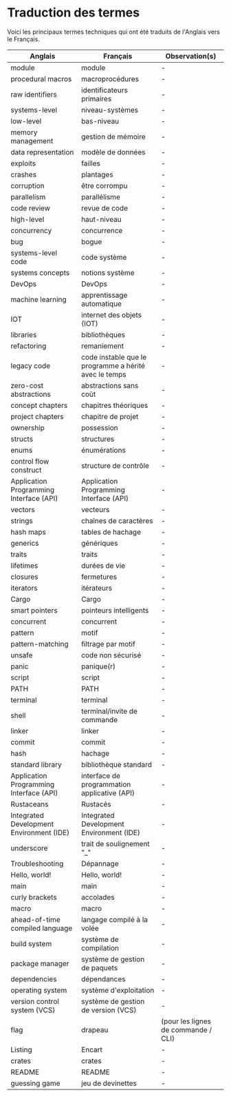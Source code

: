 # Traduction des termes

Voici les principaux termes techniques qui ont été traduits de l'Anglais vers le Français.

| Anglais | Français | Observation(s) |
| ------- | ------ | ------ |
| module  | module | - |
| procedural macros | macroprocédures | - |
| raw identifiers | identificateurs primaires | - |
| systems-level | niveau-systèmes | - |
| low-level | bas-niveau | - |
| memory management | gestion de mémoire | - |
| data representation | modèle de données | - |
| exploits | failles | - |
| crashes | plantages | - |
| corruption | être corrompu | - |
| parallelism | parallélisme | - |
| code review | revue de code | - |
| high-level | haut-niveau | - |
| concurrency | concurrence | - |
| bug | bogue | - |
| systems-level code | code système | - |
| systems concepts | notions système | - |
| DevOps | DevOps | - |
| machine learning | apprentissage automatique | - |
| IOT | internet des objets (IOT) | - |
| libraries | bibliothèques | - |
| refactoring | remaniement | - |
| legacy code | code instable que le programme a hérité avec le temps | - |
| zero-cost abstractions | abstractions sans coût | - |
| concept chapters | chapitres théoriques | - |
| project chapters | chapitre de projet | - |
| ownership | possession | - |
| structs | structures | - |
| enums | énumérations | - |
| control flow construct | structure de contrôle | - |
| Application Programming Interface (API) | Application Programming Interface (API) | - |
| vectors | vecteurs | - |
| strings | chaînes de caractères | - |
| hash maps | tables de hachage | - |
| generics | génériques | - |
| traits | traits | - |
| lifetimes | durées de vie | - |
| closures | fermetures | - |
| iterators | itérateurs | - |
| Cargo | Cargo | - |
| smart pointers | pointeurs intelligents | - |
| concurrent | concurrent | - |
| pattern | motif | - |
| pattern-matching | filtrage par motif | - |
| unsafe | code non sécurisé | - |
| panic | panique(r) | - |
| script | script | - |
| PATH | PATH | - |
| terminal | terminal | - |
| shell | terminal/invite de commande | - |
| linker | linker | - |
| commit | commit | - |
| hash | hachage | - |
| standard library | bibliothèque standard | - |
| Application Programming Interface (API) | interface de programmation applicative (API) | - |
| Rustaceans | Rustacés | - |
| Integrated Development Environment (IDE) | Integrated Development Environment (IDE) | - |
| underscore | trait de soulignement "_" | - |
| Troubleshooting | Dépannage | - |
| Hello, world! | Hello, world! | - |
| main | main | - |
| curly brackets | accolades | - |
| macro | macro | - |
| ahead-of-time compiled language | langage compilé à la volée | - |
| build system | système de compilation | - |
| package manager | système de gestion de paquets | - |
| dependencies | dépendances | - |
| operating system | système d'exploitation | - |
| version control system (VCS) | système de gestion de version (VCS) | - |
| flag | drapeau | (pour les lignes de commande / CLI) |
| Listing | Encart | - |
| crates | crates | - |
| README | README | - |
| guessing game | jeu de devinettes | - |
